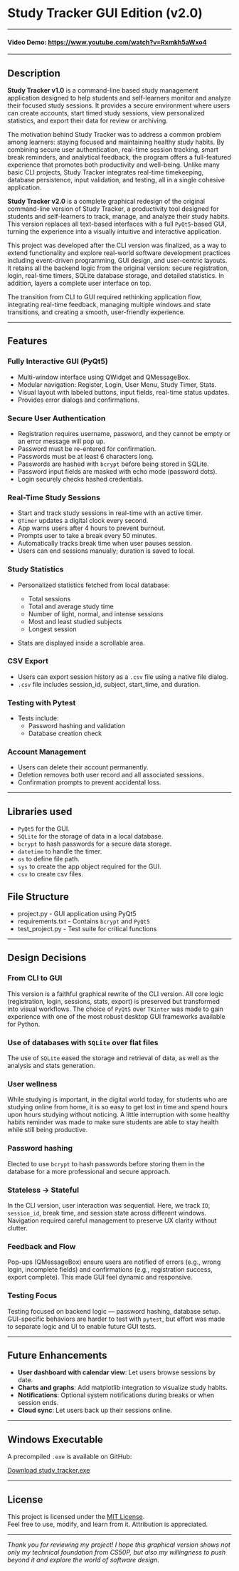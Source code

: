 # Study Tracker GUI Edition (v2.0)

---
#### Video Demo: https://www.youtube.com/watch?v=Rxmkh5aWxo4
---

## Description

**Study Tracker v1.0** is a command-line based study management application designed to help students and self-learners monitor and analyze their focused study sessions. It provides a secure environment where users can create accounts, start timed study sessions, view personalized statistics, and export their data for review or archiving.

The motivation behind Study Tracker was to address a common problem among learners: staying focused and maintaining healthy study habits. By combining secure user authentication, real-time session tracking, smart break reminders, and analytical feedback, the program offers a full-featured experience that promotes both productivity and well-being. Unlike many basic CLI projects, Study Tracker integrates real-time timekeeping, database persistence, input validation, and testing, all in a single cohesive application.

**Study Tracker v2.0** is a complete graphical redesign of the original command-line version of Study Tracker, a productivity tool designed for students and self-learners to track, manage, and analyze their study habits. This version replaces all text-based interfaces with a full `PyQt5`-based GUI, turning the experience into a visually intuitive and interactive application.

This project was developed after the CLI version was finalized, as a way to extend functionality and explore real-world software development practices including event-driven programming, GUI design, and user-centric layouts. It retains all the backend logic from the original version: secure registration, login, real-time timers, SQLite database storage, and detailed statistics. In addition, layers a complete user interface on top.

The transition from CLI to GUI required rethinking application flow, integrating real-time feedback, managing multiple windows and state transitions, and creating a smooth, user-friendly experience.

---

## Features

### Fully Interactive GUI (PyQt5)

* Multi-window interface using QWidget and QMessageBox.
* Modular navigation: Register, Login, User Menu, Study Timer, Stats.
* Visual layout with labeled buttons, input fields, real-time status updates.
* Provides error dialogs and confirmations.

### Secure User Authentication

* Registration requires username, password, and they cannot be empty or an error message will pop up.
* Password must be re-entered for confirmation.
* Passwords must be at least 6 characters long.
* Passwords are hashed with `bcrypt` before being stored in SQLite.
* Password input fields are masked with echo mode (password dots).
* Login securely checks hashed credentials.

### Real-Time Study Sessions

* Start and track study sessions in real-time with an active timer.
* `QTimer` updates a digital clock every second.
* App warns users after 4 hours to prevent burnout.
* Prompts user to take a break every 50 minutes.
* Automatically tracks break time when user pauses session.
* Users can end sessions manually; duration is saved to local.

### Study Statistics

* Personalized statistics fetched from local database:
  * Total sessions
  * Total and average study time
  * Number of light, normal, and intense sessions
  * Most and least studied subjects
  * Longest session

* Stats are displayed inside a scrollable area.

### CSV Export

* Users can export session history as a `.csv` file using a native file dialog.
* `.csv` file includes session_id, subject, start_time, and duration.

### Testing with Pytest

* Tests include:
  * Password hashing and validation
  * Database creation check

### Account Management

* Users can delete their account permanently.
* Deletion removes both user record and all associated sessions.
* Confirmation prompts to prevent accidental loss.

---

## Libraries used

* `PyQt5` for the GUI.
* `SQLite` for the storage of data in a local database.
* `bcrypt` to hash passwords for a secure data storage.
* `datetime` to handle the timer.
* `os` to define file path.
* `sys` to create the app object required for the GUI.
* `csv` to create csv files.

## File Structure

- project.py          - GUI application using PyQt5
- requirements.txt    - Contains `bcrypt` and `PyQt5`
- test_project.py     - Test suite for critical functions

---

## Design Decisions

### From CLI to GUI

This version is a faithful graphical rewrite of the CLI version. All core logic (registration, login, sessions, stats, export) is preserved but transformed into visual workflows. The choice of `PyQt5` over `TKinter` was made to gain experience with one of the most robust desktop GUI frameworks available for Python.

### Use of databases with `SQLite` over flat files

The use of `SQLite` eased the storage and retrieval of data, as well as the analysis and stats generation.

### User wellness

While studying is important, in the digital world today, for students who are studying online from home, it is so easy to get lost in time and spend hours upon hours studying without noticing. A little interruption with some healthy habits reminder was made to make sure students are able to stay health while still being productive.

### Password hashing

Elected to use `bcrypt` to hash passwords before storing them in the database for a more professional and secure approach.

### Stateless → Stateful

In the CLI version, user interaction was sequential. Here, we track `ID`, `session_id`, break time, and session state across different windows. Navigation required careful management to preserve UX clarity without clutter.

### Feedback and Flow

Pop-ups (QMessageBox) ensure users are notified of errors (e.g., wrong login, incomplete fields) and confirmations (e.g., registration success, export complete). This made GUI feel dynamic and responsive.

### Testing Focus

Testing focused on backend logic — password hashing, database setup. GUI-specific behaviors are harder to test with `pytest`, but effort was made to separate logic and UI to enable future GUI tests.

---

## Future Enhancements

* **User dashboard with calendar view**: Let users browse sessions by date.
* **Charts and graphs**: Add matplotlib integration to visualize study habits.
* **Notifications**: Optional system notifications during breaks or when session ends.
* **Cloud sync**: Let users back up their sessions online.

---

## Windows Executable

A precompiled `.exe` is available on GitHub:

[Download study_tracker.exe](https://github.com/AmrGomaa3/study-tracker/releases/latest)

---

## License

This project is licensed under the [MIT License](LICENSE).  
Feel free to use, modify, and learn from it. Attribution is appreciated.

---

*Thank you for reviewing my project! I hope this graphical version shows not only my technical foundation from CS50P, but also my willingness to push beyond it and explore the world of software design.*
